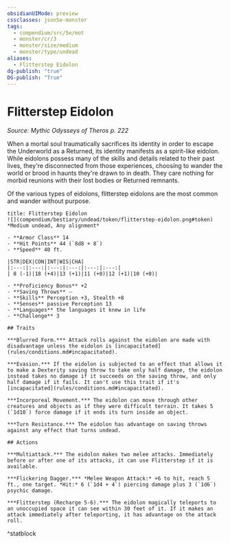```yaml
---
obsidianUIMode: preview
cssclasses: json5e-monster
tags:
  - compendium/src/5e/mot
  - monster/cr/3
  - monster/size/medium
  - monster/type/undead
aliases:
  - Flitterstep Eidolon
dg-publish: "true"
DG-publish: "True"
---
```

# Flitterstep Eidolon
*Source: Mythic Odysseys of Theros p. 222*  

When a mortal soul traumatically sacrifices its identity in order to escape the Underworld as a Returned, its identity manifests as a spirit-like eidolon. While eidolons possess many of the skills and details related to their past lives, they're disconnected from those experiences, choosing to wander the world or brood in haunts they're drawn to in death. They care nothing for morbid reunions with their lost bodies or Returned remnants.

Of the various types of eidolons, flitterstep eidolons are the most common and wander without purpose.

```ad-statblock
title: Flitterstep Eidolon
![](compendium/bestiary/undead/token/flitterstep-eidolon.png#token)
*Medium undead, Any alignment*

- **Armor Class** 14 
- **Hit Points** 44 (`8d8 + 8`)
- **Speed** 40 ft.

|STR|DEX|CON|INT|WIS|CHA|
|:---:|:---:|:---:|:---:|:---:|:---:|
| 8 (-1)|18 (+4)|13 (+1)|11 (+0)|12 (+1)|10 (+0)|

- **Proficiency Bonus** +2
- **Saving Throws** ⏤
- **Skills** Perception +3, Stealth +8
- **Senses** passive Perception 13
- **Languages** the languages it knew in life
- **Challenge** 3

## Traits

***Blurred Form.*** Attack rolls against the eidolon are made with disadvantage unless the eidolon is [incapacitated](rules/conditions.md#incapacitated).

***Evasion.*** If the eidolon is subjected to an effect that allows it to make a Dexterity saving throw to take only half damage, the eidolon instead takes no damage if it succeeds on the saving throw, and only half damage if it fails. It can't use this trait if it's [incapacitated](rules/conditions.md#incapacitated).

***Incorporeal Movement.*** The eidolon can move through other creatures and objects as if they were difficult terrain. It takes 5 (`1d10`) force damage if it ends its turn inside an object.

***Turn Resistance.*** The eidolon has advantage on saving throws against any effect that turns undead.

## Actions

***Multiattack.*** The eidolon makes two melee attacks. Immediately before or after one of its attacks, it can use Flitterstep if it is available.

***Flickering Dagger.*** *Melee Weapon Attack:* +6 to hit, reach 5 ft., one target. *Hit:* 6 (`1d4 + 4`) piercing damage plus 3 (`1d6`) psychic damage.

***Flitterstep (Recharge 5-6).*** The eidolon magically teleports to an unoccupied space it can see within 30 feet of it. If it makes an attack immediately after teleporting, it has advantage on the attack roll.
```
^statblock